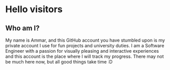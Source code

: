 # Hello  visitors
## Who am I?
My name is Ammar, and this GitHub account you have stumbled upon is my private account I use for fun projects and university duties. I am a Software Engineer with a passion for visually pleasing and interactive experiences and this account is the place where I will track my progress. There may not be much here now, but all good things take time :D






<!---
Robert-Oppenheimer/Robert-Oppenheimer is a ✨ special ✨ repository because its `README.md` (this file) appears on your GitHub profile.
You can click the Preview link to take a look at your changes.
--->
